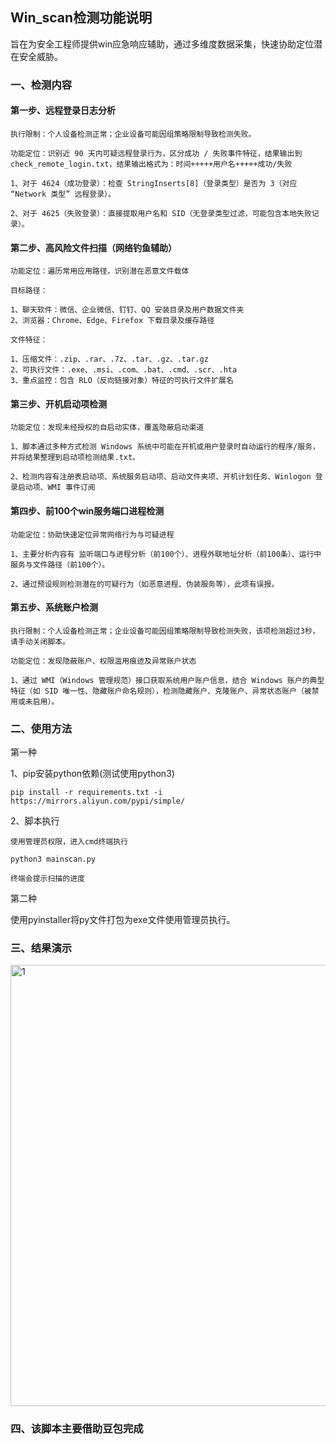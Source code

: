 ## Win_scan检测功能说明
旨在为安全工程师提供win应急响应辅助，通过多维度数据采集，快速协助定位潜在安全威胁。
### 一、检测内容
#### 第一步、远程登录日志分析

    执行限制：个人设备检测正常；企业设备可能因组策略限制导致检测失败。
    
    功能定位：识别近 90 天内可疑远程登录行为，区分成功 / 失败事件特征，结果输出到check_remote_login.txt，结果输出格式为：时间+++++用户名+++++成功/失败
    
    1、对于 4624（成功登录）：检查 StringInserts[8]（登录类型）是否为 3（对应 “Network 类型” 远程登录）。
    
    2、对于 4625（失败登录）：直接提取用户名和 SID（无登录类型过滤，可能包含本地失败记录）。

#### 第二步、高风险文件扫描（网络钓鱼辅助）

    功能定位：遍历常用应用路径，识别潜在恶意文件载体
    
    目标路径：

    1、聊天软件：微信、企业微信、钉钉、QQ 安装目录及用户数据文件夹
    2、浏览器：Chrome、Edge、Firefox 下载目录及缓存路径

    文件特征：

    1、压缩文件：.zip、.rar、.7z、.tar、.gz、.tar.gz
    2、可执行文件：.exe、.msi、.com、.bat、.cmd、.scr、.hta
    3、重点监控：包含 RLO（反向链接对象）特征的可执行文件扩展名

#### 第三步、开机启动项检测

    功能定位：发现未经授权的自启动实体，覆盖隐蔽启动渠道

    1、脚本通过多种方式检测 Windows 系统中可能在开机或用户登录时自动运行的程序/服务，并将结果整理到启动项检测结果.txt。

    2、检测内容有注册表启动项、系统服务启动项、启动文件夹项、开机计划任务、Winlogon 登录启动项、WMI 事件订阅

#### 第四步、前100个win服务端口进程检测

    功能定位：协助快速定位异常网络行为与可疑进程

    1、主要分析内容有 监听端口与进程分析（前100个）、进程外联地址分析（前100条）、运行中服务与文件路径（前100个）。

    2、通过预设规则检测潜在的可疑行为（如恶意进程、伪装服务等），此项有误报。

#### 第五步、系统账户检测

    执行限制：个人设备检测正常；企业设备可能因组策略限制导致检测失败，该项检测超过3秒，请手动关闭脚本。

    功能定位：发现隐蔽账户、权限滥用痕迹及异常账户状态

    1、通过 WMI（Windows 管理规范）接口获取系统用户账户信息，结合 Windows 账户的典型特征（如 SID 唯一性、隐藏账户命名规则），检测隐藏账户、克隆账户、异常状态账户（被禁用或未启用）。


### 二、使用方法
第一种

1、pip安装python依赖(测试使用python3)
```
pip install -r requirements.txt -i https://mirrors.aliyun.com/pypi/simple/
```

2、脚本执行

```
使用管理员权限，进入cmd终端执行

python3 mainscan.py

终端会提示扫描的进度
```

第二种

使用pyinstaller将py文件打包为exe文件使用管理员执行。

### 三、结果演示

<img width="706" alt="1" src="https://github.com/user-attachments/assets/6184a90e-66d2-42b7-90ce-41732965ddd2" />


### 四、该脚本主要借助豆包完成
